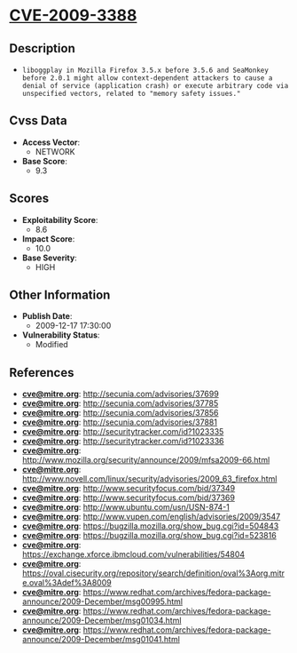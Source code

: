
# [CVE-2009-3388](https://cve.mitre.org/cgi-bin/cvename.cgi?name=CVE-2009-3388)

## Description

- `liboggplay in Mozilla Firefox 3.5.x before 3.5.6 and SeaMonkey before 2.0.1 might allow context-dependent attackers to cause a denial of service (application crash) or execute arbitrary code via unspecified vectors, related to "memory safety issues."`

## Cvss Data

- **Access Vector**:
  - NETWORK
- **Base Score**:
  - 9.3

## Scores

- **Exploitability Score**:
  - 8.6
- **Impact Score**:
  - 10.0
- **Base Severity**:
  - HIGH

## Other Information

- **Publish Date**:
  - 2009-12-17 17:30:00
- **Vulnerability Status**:
  - Modified

## References

- **cve@mitre.org**: http://secunia.com/advisories/37699
- **cve@mitre.org**: http://secunia.com/advisories/37785
- **cve@mitre.org**: http://secunia.com/advisories/37856
- **cve@mitre.org**: http://secunia.com/advisories/37881
- **cve@mitre.org**: http://securitytracker.com/id?1023335
- **cve@mitre.org**: http://securitytracker.com/id?1023336
- **cve@mitre.org**: http://www.mozilla.org/security/announce/2009/mfsa2009-66.html
- **cve@mitre.org**: http://www.novell.com/linux/security/advisories/2009_63_firefox.html
- **cve@mitre.org**: http://www.securityfocus.com/bid/37349
- **cve@mitre.org**: http://www.securityfocus.com/bid/37369
- **cve@mitre.org**: http://www.ubuntu.com/usn/USN-874-1
- **cve@mitre.org**: http://www.vupen.com/english/advisories/2009/3547
- **cve@mitre.org**: https://bugzilla.mozilla.org/show_bug.cgi?id=504843
- **cve@mitre.org**: https://bugzilla.mozilla.org/show_bug.cgi?id=523816
- **cve@mitre.org**: https://exchange.xforce.ibmcloud.com/vulnerabilities/54804
- **cve@mitre.org**: https://oval.cisecurity.org/repository/search/definition/oval%3Aorg.mitre.oval%3Adef%3A8009
- **cve@mitre.org**: https://www.redhat.com/archives/fedora-package-announce/2009-December/msg00995.html
- **cve@mitre.org**: https://www.redhat.com/archives/fedora-package-announce/2009-December/msg01034.html
- **cve@mitre.org**: https://www.redhat.com/archives/fedora-package-announce/2009-December/msg01041.html
